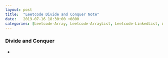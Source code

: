 ```yaml
---
layout: post
title:  "Leetcode Divide and Conquer Note"
date:   2019-07-16 18:30:00 +0800
categories: [Leetcode-Array, Leetcode-ArrayList, Leetcode-LinkedList, Algorithm]
---
```

### Divide and Conquer
- 